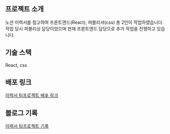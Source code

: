## 프로젝트 소개
노션 이력서를 참고하여 프론트엔드(React), 퍼블리셔(css) 총 2인이 작업하였습니다.
작업 당시 퍼블리싱 담당이었으며
현재 프론트엔드 담당으로 추가 작업을 진행하고 있습니다. 

## 기술 스택
React, css

## 배포 링크
[이력서 팀프로젝트 배포 링크](https://resume-team-project.vercel.app/)

## 블로그 기록
[이력서 팀프로젝트 기록](https://velog.io/@lauren/%ED%8C%80%ED%94%84%EB%A1%9C%EC%A0%9D%ED%8A%B8-1%EC%9D%BC%EC%B0%A8-%EA%B8%B0%EB%A1%9D)
